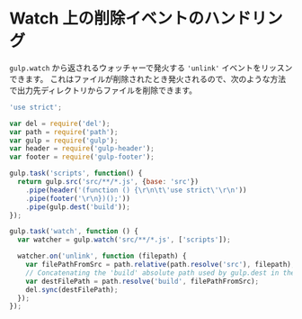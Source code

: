 # Watch 上の削除イベントのハンドリング

`gulp.watch` から返されるウォッチャーで発火する `'unlink'` イベントをリッスンできます。
これはファイルが削除されたとき発火されるので、次のような方法で出力先ディレクトリからファイルを削除できます。

```js
'use strict';

var del = require('del');
var path = require('path');
var gulp = require('gulp');
var header = require('gulp-header');
var footer = require('gulp-footer');

gulp.task('scripts', function() {
  return gulp.src('src/**/*.js', {base: 'src'})
    .pipe(header('(function () {\r\n\t\'use strict\'\r\n'))
    .pipe(footer('\r\n})();'))
    .pipe(gulp.dest('build'));
});

gulp.task('watch', function () {
  var watcher = gulp.watch('src/**/*.js', ['scripts']);

  watcher.on('unlink', function (filepath) {
    var filePathFromSrc = path.relative(path.resolve('src'), filepath);
    // Concatenating the 'build' absolute path used by gulp.dest in the scripts task
    var destFilePath = path.resolve('build', filePathFromSrc);
    del.sync(destFilePath);
  });
});
```
